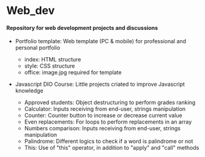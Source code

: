 # Web_dev
#### Repository for web development projects and discussions

 - Portfolio template: Web template (PC & mobile) for professional and personal portfolio
 	- index: HTML structure
	- style: CSS structure
	- office: image.jpg required for template

- Javascript DIO Course: Little projects criated to improve Javascript knowledge
	- Approved students: Object destructuring to perform grades ranking
	- Calculator: Inputs receiving from end-user, strings manipulation
	- Counter: Counter button to increase or decrease current value
	- Even replacements: For loops to perform replacements in an array
	- Numbers comparison: Inputs receiving from end-user, strings manipulation
	- Palindrome: Different logics to check if a word is palindrome or not
	- This: Use of "this" operator, in addition to "apply" and "call" methods

